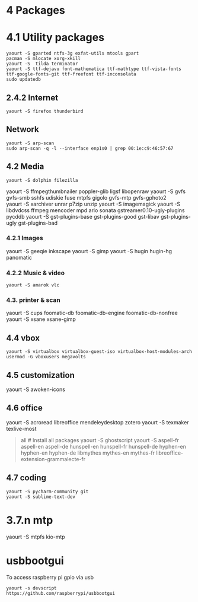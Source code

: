 # 4 Packages
# 4.1 Utility packages
```
yaourt -S gparted ntfs-3g exfat-utils mtools gpart
pacman -S mlocate xorg-xkill
yaourt -S  tilda terminator
yaourt -S ttf-dejavu font-mathematica ttf-mathtype ttf-vista-fonts ttf-google-fonts-git ttf-freefont ttf-inconsolata
sudo updatedb
```


## 2.4.2 Internet
```
yaourt -S firefox thunderbird
```

## Network
```
yaourt -S arp-scan
sudo arp-scan -q -l --interface enp1s0 | grep 00:1e:c9:46:57:67 
```


## 4.2 Media
```
yaourt -S dolphin filezilla
```
yaourt -S ffmpegthumbnailer poppler-glib ligsf libopenraw
yaourt -S gvfs gvfs-smb sshfs udiskie fuse mtpfs gigolo gvfs-mtp gvfs-gphoto2  
yaourt -S xarchiver unrar p7zip unzip
yaourt -S imagemagick
yaourt -S libdvdcss ffmpeg mencoder mpd ario sonata gstreamer0.10-ugly-plugins pycddb
yaourt -S gst-plugins-base gst-plugins-good gst-libav gst-plugins-ugly gst-plugins-bad

### 4.2.1 Images
yaourt -S geeqie inkscape
yaourt -S gimp
yaourt -S hugin hugin-hg panomatic

### 4.2.2 Music & video
```
yaourt -S amarok vlc
```

### 4.3.  printer & scan
yaourt -S cups foomatic-db foomatic-db-engine foomatic-db-nonfree
yaourt -S xsane xsane-gimp

## 4.4 vbox
```
yaourt -S virtualbox virtualbox-guest-iso virtualbox-host-modules-arch
usermod -G vboxusers megavolts
```

## 4.5 customization
yaourt -S awoken-icons
 
## 4.6 office
yaourt -S acroread libreoffice mendeleydesktop zotero
yaourt -S texmaker texlive-most
> all # Install all packages
yaourt -S ghostscript
yaourt -S aspell-fr aspell-en aspell-de hunspell-en hunspell-fr hunspell-de hyphen-en hyphen-en hyphen-de libmythes mythes-en mythes-fr libreoffice-extension-grammalecte-fr

## 4.7 coding
```
yaourt -S pycharm-community git
yaourt -S sublime-text-dev
```
# 3.7.n mtp
yaourt -S mtpfs kio-mtp 


# usbbootgui
To access raspberry pi gpio via usb
```
yaourt -s devscript 
https://github.com/raspberrypi/usbbootgui
